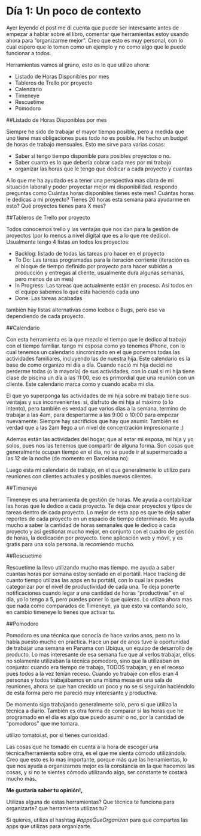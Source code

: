 # Día 1: Un poco de contexto

Ayer leyendo el post me di cuenta que puede ser interesante antes de empezar a hablar sobre el libro, comentar que herramientas estoy usando ahora para “organizarme mejor”. Creo que esto es muy personal, con lo cual espero que lo tomen como un ejemplo y no como algo que le puede funcionar a todos.

Herramientas vamos al grano, esto es lo que utilizo ahora:

- Listado de Horas Disponibles por mes
- Tableros de Trello por proyecto
- Calendario
- Timeneye
- Rescuetime
- Pomodoro


##Listado de Horas Disponibles por mes

Siempre he sido de trabajar el mayor tiempo posible, pero a medida que uno tiene mas obligaciones pues todo no es posible. He hecho un budget de horas de trabajo mensuales. Esto me sirve para varias cosas:
- Saber si tengo tiempo disponible para posibles proyectos o no.
- Saber cuanto es lo que debería cobrar cada mes por mi trabajo
- organizar las horas que le tengo que dedicar a cada proyecto y cuantas

A lo que me ha ayudado es a tener una perspectiva mas clara de mi situación laboral y poder proyectar mejor mi disponibilidad. respondo preguntas como Cuántas horas disponibles tienes este mes? Cuántas horas le dedicas a mi proyecto? Tienes 20 horas esta semana para ayudarme en esto? Qué proyectos tienes para X mes?


##Tableros de Trello por proyecto

Todos conocemos trello y las ventajas que nos dan para la gestión de proyectos (por lo menos a nivel digital que es a lo que me dedico). Usualmente tengo 4 listas en todos los proyectos:
- Backlog: listado de todas las tareas pro hacer en el proyecto
- To Do: Las tareas programadas para la iteración corriente (iteración es el bloque de tiempo definido por proyecto para hacer subidas a producción y entregas al cliente, usualmente dura algunas semanas, pero menos de un mes)
- In Progress: Las tareas que actualmente están en proceso. Así todos en el equipo sabemos lo que esta haciendo cada uno
- Done: Las tareas acabadas

también hay listas alternativas como Icebox o Bugs, pero eso va dependiendo de cada proyecto.

##Calendario

Con esta herramienta es la que mezclo el tiempo que le dedico al trabajo con el tiempo familiar. tango mi esposa como yo tenemos iPhone, con lo cual tenemos un calendario sincronizado en el que ponemos todas las actividades familiares, incluyendo las de nuestra hija. Este calendario es la base de como organizo mi día a día. Cuando nació mi hija decidí no perderme todas (o la mayoría) de sus actividades, con lo cual si mi hija tiene clase de piscina un día a las 11:00, eso es primordial que una reunión con un cliente. Este calendario marca como y cuando acaba mi día.

El que yo superponga las actividades de mi hija sobre mi trabajo tiene sus ventajas y sus inconvenientes. si, disfruto de mi hija al máximo (o lo intento), pero también es verdad que varios días a la semana, termino de trabajar a las 4am, para despertarme a las 9:00 o 10:00 para empezar nuevamente. Siempre hay sacrificios que hay que asumir. También es verdad que a las 2am llego a un nivel de concentración impresionante :)

Ademas están las actividades del hogar, que al estar mi esposa, mi hija y yo solos, pues nos las tenemos que compartir de alguna forma. Son cosas que generalmente ocupan tiempo en el día, no se puede ir al supermercado a las 12 de la noche (de momento en Barcelona no).

Luego esta mi calendario de trabajo, en el que generalmente lo utilizo para reuniones con clientes actuales y posibles nuevos clientes.

##Timeneye

Timeneye es una herramienta de gestión de horas. Me ayuda a contabilizar las horas que le dedico a cada proyecto. Te deja crear proyectos y tipos de tareas dentro de cada proyecto. Lo mejor de esta app es que te deja saber reportes de cada proyecto en un espacio de tiempo determinado. Me ayuda mucho a saber la cantidad de horas semanales que le dedico a cada proyecto y así gestionar mucho mejor, en conjunto con el cuadro de gestión de horas, la dedicación por proyecto. tiene aplicación web y móvil, y es gratis para una sola persona. la recomiendo mucho.


##Rescuetime

Rescuetime la llevo utilizando mucho mas tiempo. me ayuda a saber cuantas horas por semana estoy sentado en el portátil. Hace tracking de cuanto tiempo utilizas las apps en tu portátil, con lo cual las puedes categorizar por el nivel de productividad de cada una. Te deja ponerte notificaciones cuando legar a una cantidad de horas “productivas” en el día, yo lo tengo a 5, pero puedes poner lo que quieras. Lo utilizo ahora mas que nada como comparados de Timeneye, ya que esto va contando solo, en cambio timeneye lo tienes que activar tu.


##Pomodoro

Pomodoro es una técnica que conocía de hace varios anos, pero no la había puesto mucho en practica. Hace un par de anos tuve la oportunidad de trabajar una semana en Panama con Ubiqua, un equipo de desarrollo de producto. Lo mas interesante de esa semana fue que al verlos trabajar, ellos no solamente utilizaban la técnica pomodoro, sino que la utilizaban en conjunto: cuando era tiempo de trabajo, TODOS trabajan, y en el receso pues todos a la vez tenían receso. Cuando yo trabaje con ellos eran 4 personas y todos trabajábamos en una misma mesa en una sala de reuniones, ahora se que han crecido un poco y no se si seguirán haciéndolo de esta forma pero me pareció muy interesante y productiva.

De momento sigo trabajando generalmente solo, pero si que utilizo la técnica a diario. También es otra forma de comparar si las horas que he programado en el día es algo que puedo asumir o no, por la cantidad de “pomodoros” que me tomara.

utilizo tomatoi.st, por si tienes curiosidad.

Las cosas que he tomado en cuenta a la hora de escoger una técnica/herramienta sobre otra, es el que me sienta cómodo utilizándola. Creo que esto es lo mas importante, porque más que las herramientas, lo que nos ayuda a organizarnos mejor es la constancia en la que hacemos las cosas, y si no te sientes cómodo utilizando algo, ser constante te costará mucho más.

**Me gustaría saber tu opinión!,**

Utilizas alguna de estas herramientas? Que técnica te funciona para organizarte? que herramienta utilizas tu?

Si quieres, utiliza el hashtag *#appsQueOrganizan* para que compartas las apps que utilizas para organizarte.